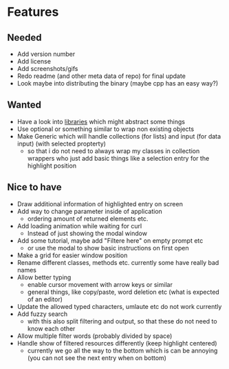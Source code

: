 # Features

## Needed
- Add version number
- Add license
- Add screenshots/gifs
- Redo readme (and other meta data of repo) for final update
- Look maybe into distributing the binary (maybe cpp has an easy way?)

## Wanted
- Have a look into [libraries](https://tldp.org/HOWTO/NCURSES-Programming-HOWTO/) which might abstract some things
- Use optional or something similar to wrap non existing objects
- Make Generic which will handle collections (for lists) and input (for data input) (with selected propterty)
  - so that i do not need to always wrap my classes in collection wrappers who just add basic things like a selection entry for the highlight position

## Nice to have
- Draw additional information of highlighted entry on screen
- Add way to change parameter inside of application
  - ordering amount of returned elements etc.
- Add loading animation while waiting for curl
  - Instead of just showing the modal window
- Add some tutorial, maybe add "Filtere here" on empty prompt etc
  - or use the modal to show basic instructions on first open
- Make a grid for easier window position
- Rename different classes, methods etc. currently some have really bad names
- Allow better typing
  - enable cursor movement with arrow keys or similar
  - general things, like copy/paste, word deletion etc (what is expected of an editor)
- Update the allowed typed characters, umlaute etc do not work currently
- Add fuzzy search
  - with this also split filtering and output, so that these do not need to know each other
- Allow multiple filter words (probably divided by space)
- Handle show of filtered resources differently (keep highlight centered)
  - currently we go all the way to the bottom which is can be annoying (you can not see the next entry when on bottom)
